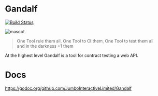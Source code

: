 # Gandalf

[![Build Status](https://travis-ci.org/JumboInteractiveLimited/Gandalf.svg?branch=master)](https://travis-ci.org/JumboInteractiveLimited/Gandalf)

![mascot](gandalf-gopher.png)

> One Tool rule them all, One Tool to CI them,
> One Tool to test them all and in the darkness +1 them

At the highest level Gandalf is a tool for contract testing a web API.

# Docs

https://godoc.org/github.com/JumboInteractiveLimited/Gandalf

